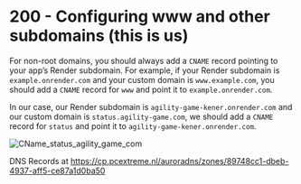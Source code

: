 # 200 - Configuring www and other subdomains (this is us)

For non-root domains, you should always add a ```CNAME``` record pointing to your app’s Render subdomain. For example, if your Render subdomain is ```example.onrender.com``` and your custom domain is ```www.example.com```, you should add a ```CNAME``` record for ```www``` and point it to ```example.onrender.com```.

In our case, our Render subdomain is ```agility-game-kener.onrender.com``` and our custom domain is ```status.agility-game.com```, we should add a ```CNAME``` record for ```status``` and point it to ```agility-game-kener.onrender.com```.

![CName_status_agility_game_com](https://github.com/vanHeemstraSystems/agility-game-on-render/assets/1499433/869eda4e-716d-474d-b88a-b7d0271955cd)

DNS Records at https://cp.pcextreme.nl/auroradns/zones/89748cc1-dbeb-4937-aff5-ce87a1d0ba50
